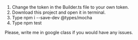 1. Change the token in the Builder.ts file to your own token.
2. Download this project and open it in terminal.
3. Type npm i --save-dev @types/mocha
4. Type npm test

Please, write me in google class if you would have any issues.
